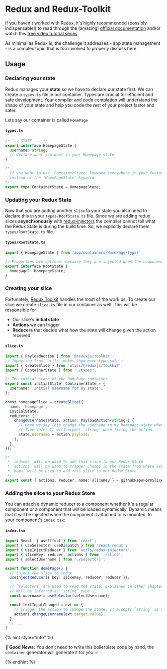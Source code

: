 # Redux and Redux-Toolkit

If you haven't worked with Redux, it's highly recommended (possibly indispensable!)
to read through the (amazing) [official documentation](http://redux.js.org)
and/or watch this [free video tutorial series](https://egghead.io/series/getting-started-with-redux).

As minimal as Redux is, the challenge it addresses - app state
management - is a complex topic that is too involved to properly discuss here.

## Usage

### Declaring your state

Redux manages your **state** so we have to declare our state first. We can create a `types.ts` file in our container. Types are crucial for efficient and safe development. Your compiler and code completion will understand the shape of your state and help you code the rest of your project faster and safer.

Lets say our container is called `HomePage`

#### `types.ts`

```ts
/* --- STATE --- */
export interface HomepageState {
  username: string;
  // declare what you want in your Homepage state
}

/* 
  If you want to use 'ContainerState' keyword everywhere in your feature folder, 
  instead of the 'HomePageState' keyword.
*/
export type ContainerState = HomepageState;
```

### Updating your Redux State

Now that you are adding another `slice` to your state you also need to declare this in your `types/RootState.ts` file. Since we are adding redux slices **asynchronously** with [redux-injectors](redux-injectors.md) the compiler cannot tell what the Redux State is during the build time. So, we explicitly declare them `types/RootState.ts` file

#### `types/RootState.ts`

```ts
import { HomepageState } from 'app/containers/HomePage/types';

// Properties are optional because they are injected when the components are mounted sometime in your application's life. So, not available always
export interface RootState {
  homepage?: HomepageState;
}
```

### Creating your slice

Fortunately, [Redux Toolkit](https://redux-toolkit.js.org) handles the most of the work us. To create our slice we create `slice.ts` file in our container as well. This will be responsible for

- Our slice's **initial state**
- **Actions** we can trigger
- **Reducers** that decide what how the state will change given the action received

#### `slice.ts`

```ts
import { PayloadAction } from '@reduxjs/toolkit';
// Importing from `utils` makes them more type-safe ✅
import { createSlice } from 'utils/@reduxjs/toolkit';
import { ContainerState } from './types';

// The initial state of the HomePage container
export const initialState: ContainerState = {
  username: 'Initial username for my state',
};

const homepageSlice = createSlice({
  name: 'homepage',
  initialState,
  reducers: {
    changeUsername(state, action: PayloadAction<string>) {
      // Here we say lets change the username in my homepage state when changeUsername actions fires
      // Type-safe: It will expect `string` when firing the action. ✅
      state.username = action.payload;
    },
  },
});

/*
 * `reducer` will be used to add this slice to our Redux Store
 * `actions` will be used to trigger change in the state from where ever you want
 * `name` will be used to add this slice to our Redux Store
 */
export const { actions, reducer, name: sliceKey } = githubRepoFormSlice;
```

### Adding the slice to your Redux Store

You can attach a dynamic reducer to a component whether it's a regular component
or a component that will be loaded dynamically. Dynamic means that it will be
injected when the component it attached to is mounted. In your component's `index.tsx`:

#### `index.tsx`

```ts
import React, { useEffect } from 'react';
import { useSelector, useDispatch } from 'react-redux';
import { useInjectReducer } from 'utils/redux-injectors';
import { sliceKey, reducer, actions } from './slice';
import { selectUsername } from './selectors';

export function HomePage() {
  // Inject the slice to redux
  useInjectReducer({ key: sliceKey, reducer: reducer });

  // `selectors` are used to read the state. Explained in other chapter
  // Will be inferred as `string` type ✅
  const username = useSelector(selectUsername);

  const textInputChanged = evt => {
    // Trigger the action to change the state. It accepts `string` as we declared in `slice.ts`. Fully type-safe ✅
    actions.changeUsername(evt.target.value);
  };
  // ...
}
```

{% hint style="info" %}

🎉 **Good News:** You don't need to write this boilerplate code by hand, the `container` generator will generate it for you ✓

{% endhint %}
